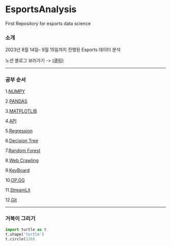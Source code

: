 # EsportsAnalysis
First Repository for esports data science


### 소개
2023년 8월 14일- 9월 15일까지 진행된 Esports 데이터 분석

노션 블로그 보러가기 ->
[(클릭)](https://www.notion.so/BUB-HYUN-5c091f56ce7b49c09212dbff1cbaced7)


---


### 공부 순서

1.[NUMPY](https://www.notion.so/NUMPY-d25df7ef387e45c3b1e060f54f79d008?pvs=21)

2.[PANDAS](https://www.notion.so/PANDAS-e5acaa16f1b34c15b5730ffbd59642d7?pvs=21)

3.[MATPLOTLIB](https://www.notion.so/MATPLOTLIB-202e2dc87b8945e4a0d1d91cf6469e20?pvs=21)

4.[API](https://www.notion.so/API-4f232665a691453f993f2b20d352d93d?pvs=21)

5.[Regression ](https://www.notion.so/Regression-8f428a93fe5f451681821d78719d1d9b?pvs=21)

6.[Decision Tree](https://www.notion.so/Decision-Tree-e400f2d7003b4abaa63092557e3f1419?pvs=21)

7.[Random Forest](https://www.notion.so/Random-Forest-7ac53fad583f4d2682a554ebad0502d0?pvs=21)

8.[Web Crawling](https://www.notion.so/Web-Crawling-6bb7d08be0734b689409409fbeee7939?pvs=21)

9.[KeyBoard](https://www.notion.so/KeyBoard-7d67675ed0114491aca652d98d9e05ef?pvs=21)

10.[OP.GG](https://www.notion.so/OP-GG-6566ee7b68eb47899ce7c271562c0182?pvs=21)

11.[StreamLit](https://www.notion.so/StreamLit-e772a029b1844ab3abf93e8ba3364160?pvs=21)

12.[Git](https://www.notion.so/Git-8ff3bbe7f4b74c95924bd1be31b35266?pvs=21)

---

### 거북이 그리기

```python
import turtle as t
t.shape('turtle')
t.circle(120)
```



